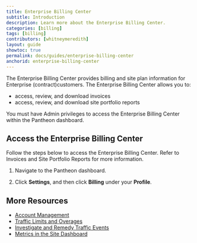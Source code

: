```yaml
---
title: Enterprise Billing Center
subtitle: Introduction
description: Learn more about the Enterprise Billing Center.
categories: [billing]
tags: [billing]
contributors: [whitneymeredith]
layout: guide
showtoc: true
permalink: docs/guides/enterprise-billing-center
anchorid: enterprise-billing-center
---
```


The Enterprise Billing Center provides billing and site plan information for Enterprise (contract)customers. The Enterprise Billing Center allows you to:

- access, review, and download invoices
- access, review, and download site portfolio reports

You must have Admin privileges to access the Enterprise Billing Center within the Pantheon dashboard.

## Access the Enterprise Billing Center

Follow the steps below to access the Enterprise Billing Center. Refer to Invoices and Site Portfolio Reports for more information.

1. Navigate to the Pantheon dashboard.

1. Click **Settings**, and then click **Billing** under your **Profile**.

## More Resources

- [Account Management](/manage)
- [Traffic Limits and Overages](/guides/account-mgmt/traffic)
- [Investigate and Remedy Traffic Events](/guides/account-mgmt/traffic/remedy)
- [Metrics in the Site Dashboard](/metrics)